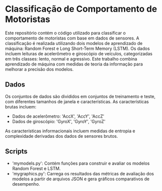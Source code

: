 # Classificação de Comportamento de Motoristas

Este repositório contém o código utilizado para classificar o comportamento de motoristas com base em dados de sensores. A classificação é realizada utilizando dois modelos de aprendizado de máquina: Random Forest e Long Short-Term Memory (LSTM). Os dados incluem leituras de acelerômetro e giroscópio de veículos, categorizadas em três classes: lento, normal e agressivo. Este trabalho combina aprendizado de máquina com medidas de teoria da informação para melhorar a precisão dos modelos.

## Dados

Os conjuntos de dados são divididos em conjuntos de treinamento e teste, com diferentes tamanhos de janela e características. As características brutas incluem:

- Dados de acelerômetro: 'AccX', 'AccY', 'AccZ'
- Dados de giroscópio: 'GyroX', 'GyroY', 'GyroZ'

As características informacionais incluem medidas de entropia e complexidade derivadas dos dados de sensores brutos.

## Scripts

- 'mymodels.py': Contém funções para construir e avaliar os modelos Random Forest e LSTM.
- 'mygraphics.py': Carrega os resultados das métricas de avaliação dos modelos a partir de arquivos JSON e gera gráficos comparativos de desempenho.
